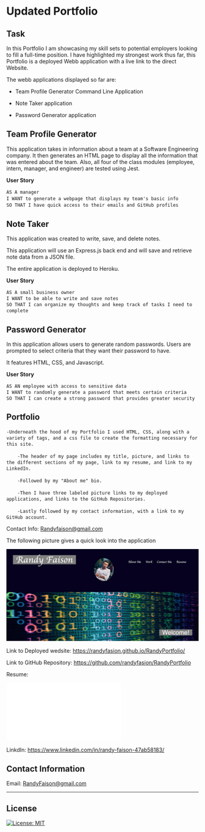# Updated Portfolio 

## Task

In this Portfolio I am showcasing my skill sets to potential employers looking to fill a full-time position. I have highlighted my strongest work thus far, this Portfolio is a deployed Webb application with a live link to the direct Website. 

The webb applications displayed so far are:

- Team Profile Generator Command Line Application

- Note Taker application

- Password Generator application

## Team Profile Generator

This application takes in information about a team at a Software Engineering company. It then generates an HTML page to display all the information that was entered about the team. Also, all four of the class modules (employee, intern, manager, and engineer) are tested using Jest.

**User Story**

```md
AS A manager
I WANT to generate a webpage that displays my team's basic info
SO THAT I have quick access to their emails and GitHub profiles
```



 ## Note Taker

 This application was created to write, save, and delete notes. 
   
This application will use an Express.js back end and will save and retrieve note data from a JSON file.

The entire application is deployed to Heroku.

 **User Story**

```
AS A small business owner
I WANT to be able to write and save notes
SO THAT I can organize my thoughts and keep track of tasks I need to complete
```

## Password Generator

In this application allows users to generate random passwords. Users are prompted to select criteria that they want their password to have.  

It features HTML, CSS, and Javascript. 


**User Story**

```
AS AN employee with access to sensitive data
I WANT to randomly generate a password that meets certain criteria
SO THAT I can create a strong password that provides greater security
```


## Portfolio

    -Underneath the hood of my Portfolio I used HTML, CSS, along with a variety of tags, and a css file to create the formatting necessary for this site. 

        -The header of my page includes my title, picture, and links to the different sections of my page, link to my resume, and link to my LinkedIn. 
        
        -Followed by my "About me" bio.

        -Then I have three labeled picture links to my deployed applications, and links to the GitHub Repositories. 
        
        -Lastly followed by my contact information, with a link to my GitHub account. 

Contact Info: Randyfaison@gmail.com

The following picture gives a quick look into the application 

![portfolio](portfoliolook.png)


Link to Deployed wedsite:
https://randyfasion.github.io/RandyPortfolio/

Link to GitHub Repository:
https://github.com/randyfasion/RandyPortfolio

Resume:

![resume](RandyFaison-Resume.pdf)

LinkdIn:
https://www.linkedin.com/in/randy-faison-47ab58183/

## Contact Information
Email: RandyFaison@gmail.com


- - -
## License
 [![License: MIT](https://img.shields.io/badge/License-MIT-yellow.svg)](https://opensource.org/licenses/MIT)
